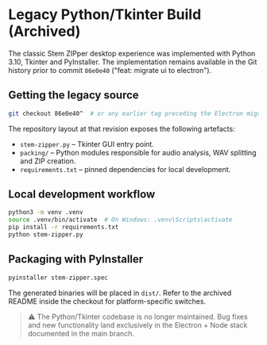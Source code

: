 # Legacy Python/Tkinter Build (Archived)

The classic Stem ZIPper desktop experience was implemented with Python 3.10, Tkinter and PyInstaller. The implementation remains available in the Git history prior to commit `86e0e40` ("feat: migrate ui to electron").

## Getting the legacy source

```bash
git checkout 86e0e40^  # or any earlier tag preceding the Electron migration
```

The repository layout at that revision exposes the following artefacts:

- `stem-zipper.py` – Tkinter GUI entry point.
- `packing/` – Python modules responsible for audio analysis, WAV splitting and ZIP creation.
- `requirements.txt` – pinned dependencies for local development.

## Local development workflow

```bash
python3 -m venv .venv
source .venv/bin/activate  # On Windows: .venv\Scripts\activate
pip install -r requirements.txt
python stem-zipper.py
```

## Packaging with PyInstaller

```bash
pyinstaller stem-zipper.spec
```

The generated binaries will be placed in `dist/`. Refer to the archived README inside the checkout for platform-specific switches.

> ⚠️ The Python/Tkinter codebase is no longer maintained. Bug fixes and new functionality land exclusively in the Electron + Node stack documented in the main branch.
